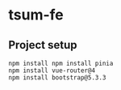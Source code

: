 # tsum-fe

## Project setup
```
npm install npm install pinia
npm install vue-router@4
npm install bootstrap@5.3.3
```
